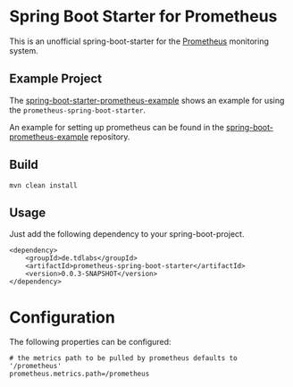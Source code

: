# Spring Boot Starter for Prometheus

This is an unofficial spring-boot-starter for the [Prometheus](https://prometheus.io/)
monitoring system.

## Example Project
The [spring-boot-starter-prometheus-example](https://github.com/thomasdarimont/spring-boot-starter-prometheus-example) shows 
an example for using the `prometheus-spring-boot-starter`. 

An example for setting up prometheus can be found in the 
[spring-boot-prometheus-example](https://github.com/thomasdarimont/spring-boot-prometheus-example) repository.

##  Build
```
mvn clean install
```

## Usage
Just add the following dependency to your spring-boot-project.

```
<dependency>
    <groupId>de.tdlabs</groupId>
    <artifactId>prometheus-spring-boot-starter</artifactId>
    <version>0.0.3-SNAPSHOT</version>
</dependency>
```

# Configuration
The following properties can be configured:
```
# the metrics path to be pulled by prometheus defaults to '/prometheus' 
prometheus.metrics.path=/prometheus
```

